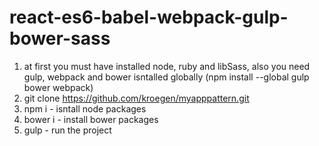 # react-es6-babel-webpack-gulp-bower-sass
1. at first you must have installed node, ruby and libSass, also you need gulp, webpack and bower isntalled globally (npm install --global gulp bower webpack)
2. git clone https://github.com/kroegen/myapppattern.git
3. npm i - isntall node packages
4. bower i - install bower packages
5. gulp - run the project
